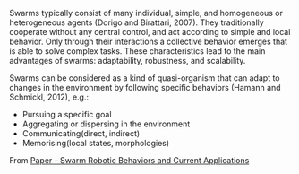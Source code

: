 Swarms typically consist of many individual, simple, and homogeneous or heterogeneous agents (Dorigo and Birattari, 2007). They traditionally cooperate without any central control, and act according to simple and local behavior. Only through their interactions a collective behavior emerges that is able to solve complex tasks. These characteristics lead to the main advantages of swarms: adaptability, robustness, and scalability. 

Swarms can be considered as a kind of quasi-organism that can adapt to changes in the environment by following specific behaviors (Hamann and Schmickl, 2012), e.g.:
- Pursuing a specific goal
-  Aggregating or dispersing in the environment
-  Communicating(direct, indirect)
-  Memorising(local states, morphologies)

From [Paper - Swarm Robotic Behaviors and Current Applications](Notes/Paper%20-%20Swarm%20Robotic%20Behaviors%20and%20Current%20Applications.md)
